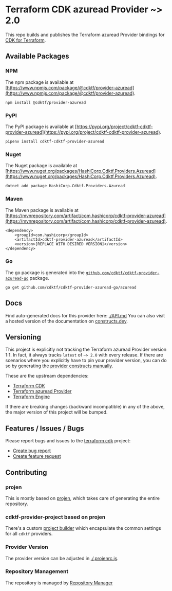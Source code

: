 # Terraform CDK azuread Provider ~> 2.0

This repo builds and publishes the Terraform azuread Provider bindings for [CDK for Terraform](https://cdk.tf).

## Available Packages

### NPM

The npm package is available at [https://www.npmjs.com/package/@cdktf/provider-azuread](https://www.npmjs.com/package/@cdktf/provider-azuread).

`npm install @cdktf/provider-azuread`

### PyPI

The PyPI package is available at [https://pypi.org/project/cdktf-cdktf-provider-azuread](https://pypi.org/project/cdktf-cdktf-provider-azuread).

`pipenv install cdktf-cdktf-provider-azuread`

### Nuget

The Nuget package is available at [https://www.nuget.org/packages/HashiCorp.Cdktf.Providers.Azuread](https://www.nuget.org/packages/HashiCorp.Cdktf.Providers.Azuread).

`dotnet add package HashiCorp.Cdktf.Providers.Azuread`

### Maven

The Maven package is available at [https://mvnrepository.com/artifact/com.hashicorp/cdktf-provider-azuread](https://mvnrepository.com/artifact/com.hashicorp/cdktf-provider-azuread).

```
<dependency>
    <groupId>com.hashicorp</groupId>
    <artifactId>cdktf-provider-azuread</artifactId>
    <version>[REPLACE WITH DESIRED VERSION]</version>
</dependency>
```

### Go

The go package is generated into the [`github.com/cdktf/cdktf-provider-azuread-go`](https://github.com/cdktf/cdktf-provider-azuread-go) package.

`go get github.com/cdktf/cdktf-provider-azuread-go/azuread`

## Docs

Find auto-generated docs for this provider here: [./API.md](./API.md)
You can also visit a hosted version of the documentation on [constructs.dev](https://constructs.dev/packages/@cdktf/provider-azuread).

## Versioning

This project is explicitly not tracking the Terraform azuread Provider version 1:1. In fact, it always tracks `latest` of `~> 2.0` with every release. If there are scenarios where you explicitly have to pin your provider version, you can do so by generating the [provider constructs manually](https://cdk.tf/imports).

These are the upstream dependencies:

* [Terraform CDK](https://cdk.tf)
* [Terraform azuread Provider](https://github.com/terraform-providers/terraform-provider-azuread)
* [Terraform Engine](https://terraform.io)

If there are breaking changes (backward incompatible) in any of the above, the major version of this project will be bumped.

## Features / Issues / Bugs

Please report bugs and issues to the [terraform cdk](https://cdk.tf) project:

* [Create bug report](https://cdk.tf/bug)
* [Create feature request](https://cdk.tf/feature)

## Contributing

### projen

This is mostly based on [projen](https://github.com/eladb/projen), which takes care of generating the entire repository.

### cdktf-provider-project based on projen

There's a custom [project builder](https://github.com/hashicorp/cdktf-provider-project) which encapsulate the common settings for all `cdktf` providers.

### Provider Version

The provider version can be adjusted in [./.projenrc.js](./.projenrc.js).

### Repository Management

The repository is managed by [Repository Manager](https://github.com/hashicorp/cdktf-repository-manager/)
